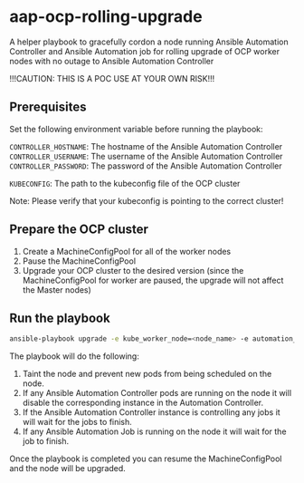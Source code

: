 # aap-ocp-rolling-upgrade

A helper playbook to gracefully cordon a node running Ansible Automation Controller and Ansible Automation job for rolling upgrade of OCP worker nodes with no outage to Ansible Automation Controller

!!!CAUTION: THIS IS A POC USE AT YOUR OWN RISK!!!

## Prerequisites

Set the following environment variable before running the playbook:

`CONTROLLER_HOSTNAME`: The hostname of the Ansible Automation Controller
`CONTROLLER_USERNAME`: The username of the Ansible Automation Controller
`CONTROLLER_PASSWORD`: The password of the Ansible Automation Controller

`KUBECONFIG`: The path to the kubeconfig file of the OCP cluster

Note: Please verify that your kubeconfig is pointing to the correct cluster!

## Prepare the OCP cluster

1. Create a MachineConfigPool for all of the worker nodes
2. Pause the MachineConfigPool
3. Upgrade your OCP cluster to the desired version (since the MachineConfigPool for worker are paused, the upgrade will not affect the Master nodes)

## Run the playbook

```bash
ansible-playbook upgrade -e kube_worker_node=<node_name> -e automation_controller_namespace=<namespace>
```

The playbook will do the following:

1. Taint the node and prevent new pods from being scheduled on the node.
2. If any Ansible Automation Controller pods are running on the node it will disable the corresponding instance in the Automation Controller.
3. If the Ansible Automation Controller instance is controlling any jobs it will wait for the jobs to finish.
4. If any Ansible Automation Job is running on the node it will wait for the job to finish.

Once the playbook is completed you can resume the MachineConfigPool and the node will be upgraded.
